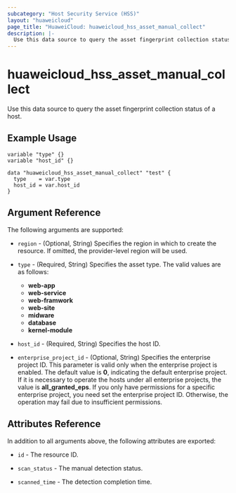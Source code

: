 ```yaml
---
subcategory: "Host Security Service (HSS)"
layout: "huaweicloud"
page_title: "HuaweiCloud: huaweicloud_hss_asset_manual_collect"
description: |-
  Use this data source to query the asset fingerprint collection status of a host.
---
```


# huaweicloud_hss_asset_manual_collect

Use this data source to query the asset fingerprint collection status of a host.

## Example Usage

```hcl
variable "type" {}
variable "host_id" {}

data "huaweicloud_hss_asset_manual_collect" "test" {
  type    = var.type
  host_id = var.host_id
}
```

## Argument Reference

The following arguments are supported:

* `region` - (Optional, String) Specifies the region in which to create the resource.
  If omitted, the provider-level region will be used.

* `type` - (Required, String) Specifies the asset type.
  The valid values are as follows:
  + **web-app**
  + **web-service**
  + **web-framwork**
  + **web-site**
  + **midware**
  + **database**
  + **kernel-module**

* `host_id` - (Required, String) Specifies the host ID.

* `enterprise_project_id` - (Optional, String) Specifies the enterprise project ID.
  This parameter is valid only when the enterprise project is enabled.
  The default value is **0**, indicating the default enterprise project.
  If it is necessary to operate the hosts under all enterprise projects, the value is **all_granted_eps**.
  If you only have permissions for a specific enterprise project, you need set the enterprise project ID. Otherwise,
  the operation may fail due to insufficient permissions.

## Attributes Reference

In addition to all arguments above, the following attributes are exported:

* `id` - The resource ID.

* `scan_status` - The manual detection status.

* `scanned_time` - The detection completion time.
